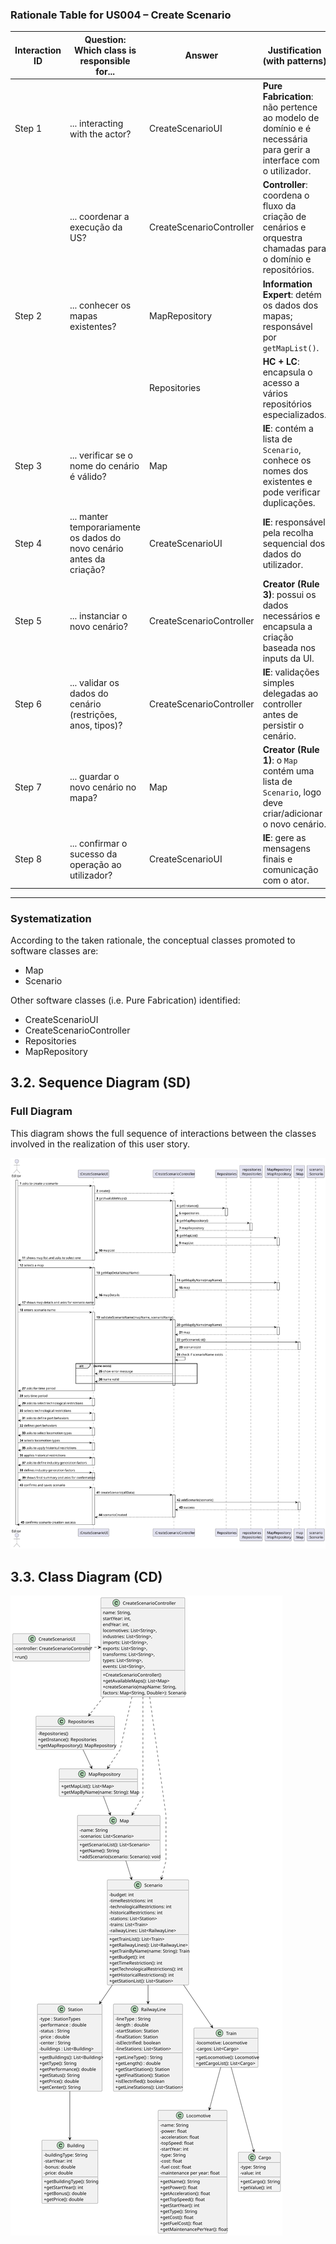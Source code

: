 ### Rationale Table for US004 – Create Scenario

| Interaction ID | Question: Which class is responsible for...                             | Answer                     | Justification (with patterns)                                                                                                 |
|----------------|-------------------------------------------------------------------------|----------------------------|------------------------------------------------------------------------------------------------------------------------------|
| Step 1         | ... interacting with the actor?                                          | CreateScenarioUI           | **Pure Fabrication**: não pertence ao modelo de domínio e é necessária para gerir a interface com o utilizador.              |
|                | ... coordenar a execução da US?                                          | CreateScenarioController   | **Controller**: coordena o fluxo da criação de cenários e orquestra chamadas para o domínio e repositórios.                 |
| Step 2         | ... conhecer os mapas existentes?                                        | MapRepository              | **Information Expert**: detém os dados dos mapas; responsável por `getMapList()`.                                           |
|                |                                                                         | Repositories               | **HC + LC**: encapsula o acesso a vários repositórios especializados.                                                        |
| Step 3         | ... verificar se o nome do cenário é válido?                            | Map                        | **IE**: contém a lista de `Scenario`, conhece os nomes dos existentes e pode verificar duplicações.                         |
| Step 4         | ... manter temporariamente os dados do novo cenário antes da criação?   | CreateScenarioUI           | **IE**: responsável pela recolha sequencial dos dados do utilizador.                                                        |
| Step 5         | ... instanciar o novo cenário?                                           | CreateScenarioController   | **Creator (Rule 3)**: possui os dados necessários e encapsula a criação baseada nos inputs da UI.                           |
| Step 6         | ... validar os dados do cenário (restrições, anos, tipos)?              | CreateScenarioController   | **IE**: validações simples delegadas ao controller antes de persistir o cenário.                                            |
| Step 7         | ... guardar o novo cenário no mapa?                                      | Map                        | **Creator (Rule 1)**: o `Map` contém uma lista de `Scenario`, logo deve criar/adicionar o novo cenário.                     |
| Step 8         | ... confirmar o sucesso da operação ao utilizador?                      | CreateScenarioUI           | **IE**: gere as mensagens finais e comunicação com o ator.                                                                  |

---

### Systematization

According to the taken rationale, the conceptual classes promoted to software classes are:
- Map
- Scenario

Other software classes (i.e. Pure Fabrication) identified:
- CreateScenarioUI
- CreateScenarioController
- Repositories
- MapRepository

## 3.2. Sequence Diagram (SD)

### Full Diagram

This diagram shows the full sequence of interactions between the classes involved in the realization of this user story.

![Sequence Diagram - Full](svg/US004-SD-full.svg)

## 3.3. Class Diagram (CD)

![Class Diagram](svg/US004-CD.svg)